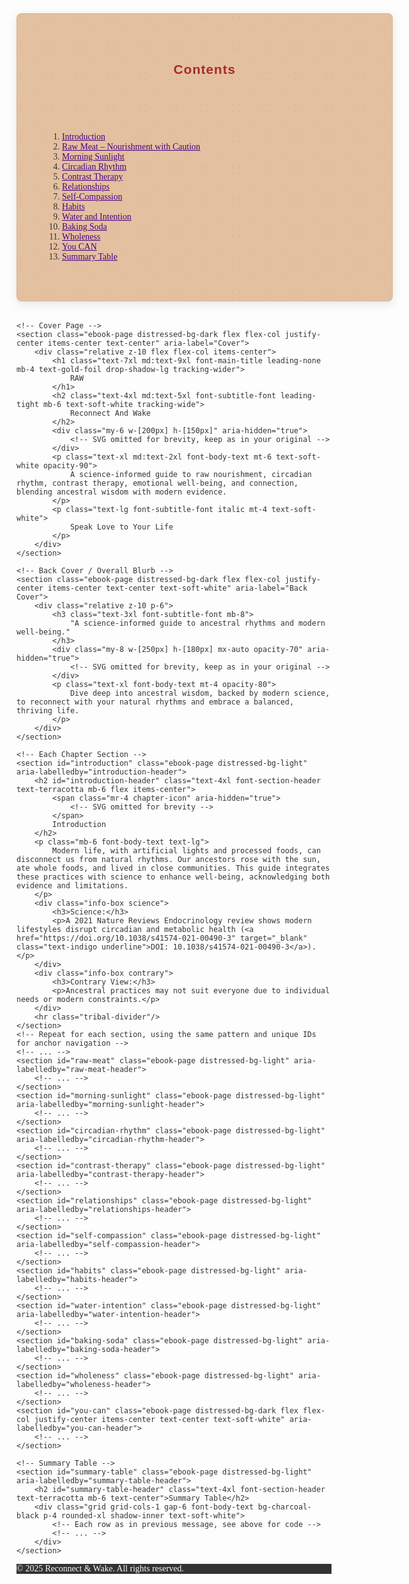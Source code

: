 <!DOCTYPE html>
<html lang="en">
<head>
    <meta charset="UTF-8">
    <meta name="viewport" content="width=device-width, initial-scale=1.0">
    <title>Reconnect & Wake: A Balanced Guide to Ancient Rhythms and Modern Well-Being</title>
    <!-- Tailwind CSS CDN -->
    <script src="https://cdn.tailwindcss.com"></script>
    <!-- Google Fonts -->
    <link href="https://fonts.googleapis.com/css2?family=Bebas+Neue&family=Lora:ital,wght@0,400;0,700;1,400;1,700&family=Pacifico&display=swap" rel="stylesheet">
    <style>
        :root {
            --color-sandstone: #E3C0A0;
            --color-terracotta: #A52A2A;
            --color-indigo: #4B0082;
            --color-gold-foil: #D4AF37;
            --color-charcoal-black: #333333;
            --color-soft-white: #F8F8F8;
        }
        .bg-sandstone { background-color: var(--color-sandstone); }
        .text-sandstone { color: var(--color-sandstone); }
        .bg-terracotta { background-color: var(--color-terracotta); }
        .text-terracotta { color: var(--color-terracotta); }
        .bg-indigo { background-color: var(--color-indigo); }
        .text-indigo { color: var(--color-indigo); }
        .bg-gold-foil { background-color: var(--color-gold-foil); }
        .text-gold-foil { color: var(--color-gold-foil); }
        .bg-charcoal-black { background-color: var(--color-charcoal-black); }
        .text-charcoal-black { color: var(--color-charcoal-black); }
        .text-soft-white { color: var(--color-soft-white); }
        .font-main-title { font-family: 'Bebas Neue', sans-serif; letter-spacing: 0.05em; }
        .font-subtitle-font { font-family: 'Lora', serif; }
        .font-body-text { font-family: 'Lora', serif; }
        .font-section-header { font-family: 'Pacifico', cursive; }
        .ebook-page {
            width: 100%;
            max-width: 800px;
            margin: 2rem auto;
            border: 1px solid rgba(0,0,0,0.05);
            box-shadow: 0 4px 15px rgba(0,0,0,0.1);
            position: relative;
            border-radius: 0.5rem;
            display: flex;
            flex-direction: column;
            padding: 2rem;
        }
        @media (min-width: 768px) {
            .ebook-page { padding: 3rem; }
        }
        .distressed-bg-light {
            background-color: var(--color-sandstone);
            background-image: url('data:image/svg+xml;utf8,<svg xmlns="http://www.w3.org/2000/svg" width="100" height="100" viewBox="0 0 100 100"><circle cx="10" cy="10" r="2" fill="%23A52A2A" opacity="0.1"/><circle cx="50" cy="50" r="2" fill="%23A52A2A" opacity="0.1"/><circle cx="90" cy="90" r="2" fill="%23A52A2A" opacity="0.1"/><circle cx="10" cy="90" r="2" fill="%234B0082" opacity="0.05"/><circle cx="90" cy="10" r="2" fill="%234B0082" opacity="0.05"/></svg>');
            background-size: 50px 50px;
            background-repeat: repeat;
        }
        .distressed-bg-dark {
            background-color: var(--color-charcoal-black);
            background-image: url('data:image/svg+xml;utf8,<svg xmlns="http://www.w3.org/2000/svg" width="100" height="100" viewBox="0 0 100 100"><circle cx="10" cy="10" r="2" fill="%23E3C0A0" opacity="0.1"/><circle cx="50" cy="50" r="2" fill="%23E3C0A0" opacity="0.1"/><circle cx="90" cy="90" r="2" fill="%23E3C0A0" opacity="0.1"/><circle cx="10" cy="90" r="2" fill="%23D4AF37" opacity="0.05"/><circle cx="90" cy="10" r="2" fill="%23D4AF37" opacity="0.05"/></svg>');
            background-size: 50px 50px;
            background-repeat: repeat;
        }
        .info-box {
            padding: 0.75rem 1rem;
            border-radius: 0.5rem;
            margin-top: 1rem;
            font-size: 0.9rem;
            line-height: 1.4;
            border-left-width: 4px;
        }
        .info-box.science {
            background-color: rgba(165, 42, 42, 0.1);
            border-color: var(--color-terracotta);
            color: var(--color-charcoal-black);
        }
        .info-box.contrary {
            background-color: rgba(75, 0, 130, 0.1);
            border-color: var(--color-indigo);
            color: var(--color-charcoal-black);
        }
        .info-box.advice {
            background-color: rgba(212, 175, 55, 0.1);
            border-color: var(--color-gold-foil);
            color: var(--color-charcoal-black);
        }
        .info-box h3 { font-weight: 700; margin-bottom: 0.25rem; }
        .info-box ul { list-style: disc; padding-left: 1.25rem; }
        .info-box ul li { margin-bottom: 0.1rem; }
        .pull-quote {
            font-family: 'Pacifico', cursive;
            font-size: 1.75rem;
            line-height: 1.3;
            padding: 1rem;
            margin: 1.5rem 0;
            text-align: center;
            color: var(--color-gold-foil);
            background-color: rgba(255, 255, 255, 0.05);
            border-radius: 0.5rem;
            box-shadow: 0 2px 5px rgba(0,0,0,0.1);
        }
        .tribal-divider {
            border: none;
            border-top: 2px dashed rgba(0,0,0,0.3);
            margin: 2rem 0;
            width: 80%;
            opacity: 0.7;
        }
        .water-margin-quote {
            font-family: 'Lora', serif;
            font-style: italic;
            font-size: 1.1rem;
            text-align: right;
            margin-top: 2rem;
            padding: 0.5rem 1rem;
            background-color: rgba(75, 0, 130, 0.05);
            color: var(--color-indigo);
            border-radius: 0.25rem;
        }
        .chapter-icon {
            flex-shrink: 0;
            width: 40px;
            height: 40px;
        }
        /* Table of Contents Styling */
        .toc-link { transition: color 0.2s; }
        .toc-link:hover { color: var(--color-gold-foil); }
    </style>
</head>
<body class="bg-gray-100 font-body-text text-charcoal-black">
<main>
    <!-- Navigation / Table of Contents -->
    <nav aria-label="Table of Contents" class="ebook-page distressed-bg-light mb-4">
        <header>
            <h2 class="text-2xl font-main-title text-terracotta mb-2">Contents</h2>
        </header>
        <ol class="list-decimal ml-6 space-y-1 text-lg">
            <li><a href="#introduction" class="toc-link text-indigo underline">Introduction</a></li>
            <li><a href="#raw-meat" class="toc-link text-indigo underline">Raw Meat – Nourishment with Caution</a></li>
            <li><a href="#morning-sunlight" class="toc-link text-indigo underline">Morning Sunlight</a></li>
            <li><a href="#circadian-rhythm" class="toc-link text-indigo underline">Circadian Rhythm</a></li>
            <li><a href="#contrast-therapy" class="toc-link text-indigo underline">Contrast Therapy</a></li>
            <li><a href="#relationships" class="toc-link text-indigo underline">Relationships</a></li>
            <li><a href="#self-compassion" class="toc-link text-indigo underline">Self-Compassion</a></li>
            <li><a href="#habits" class="toc-link text-indigo underline">Habits</a></li>
            <li><a href="#water-intention" class="toc-link text-indigo underline">Water and Intention</a></li>
            <li><a href="#baking-soda" class="toc-link text-indigo underline">Baking Soda</a></li>
            <li><a href="#wholeness" class="toc-link text-indigo underline">Wholeness</a></li>
            <li><a href="#you-can" class="toc-link text-indigo underline">You CAN</a></li>
            <li><a href="#summary-table" class="toc-link text-indigo underline">Summary Table</a></li>
        </ol>
    </nav>

    <!-- Cover Page -->
    <section class="ebook-page distressed-bg-dark flex flex-col justify-center items-center text-center" aria-label="Cover">
        <div class="relative z-10 flex flex-col items-center">
            <h1 class="text-7xl md:text-9xl font-main-title leading-none mb-4 text-gold-foil drop-shadow-lg tracking-wider">
                RAW
            </h1>
            <h2 class="text-4xl md:text-5xl font-subtitle-font leading-tight mb-6 text-soft-white tracking-wide">
                Reconnect And Wake
            </h2>
            <div class="my-6 w-[200px] h-[150px]" aria-hidden="true">
                <!-- SVG omitted for brevity, keep as in your original -->
            </div>
            <p class="text-xl md:text-2xl font-body-text mt-6 text-soft-white opacity-90">
                A science-informed guide to raw nourishment, circadian rhythm, contrast therapy, emotional well-being, and connection, blending ancestral wisdom with modern evidence.
            </p>
            <p class="text-lg font-subtitle-font italic mt-4 text-soft-white">
                Speak Love to Your Life
            </p>
        </div>
    </section>

    <!-- Back Cover / Overall Blurb -->
    <section class="ebook-page distressed-bg-dark flex flex-col justify-center items-center text-center text-soft-white" aria-label="Back Cover">
        <div class="relative z-10 p-6">
            <h3 class="text-3xl font-subtitle-font mb-8">
                "A science-informed guide to ancestral rhythms and modern well-being."
            </h3>
            <div class="my-8 w-[250px] h-[180px] mx-auto opacity-70" aria-hidden="true">
                <!-- SVG omitted for brevity, keep as in your original -->
            </div>
            <p class="text-xl font-body-text mt-4 opacity-80">
                Dive deep into ancestral wisdom, backed by modern science, to reconnect with your natural rhythms and embrace a balanced, thriving life.
            </p>
        </div>
    </section>

    <!-- Each Chapter Section -->
    <section id="introduction" class="ebook-page distressed-bg-light" aria-labelledby="introduction-header">
        <h2 id="introduction-header" class="text-4xl font-section-header text-terracotta mb-6 flex items-center">
            <span class="mr-4 chapter-icon" aria-hidden="true">
                <!-- SVG omitted for brevity -->
            </span>
            Introduction
        </h2>
        <p class="mb-6 font-body-text text-lg">
            Modern life, with artificial lights and processed foods, can disconnect us from natural rhythms. Our ancestors rose with the sun, ate whole foods, and lived in close communities. This guide integrates these practices with science to enhance well-being, acknowledging both evidence and limitations.
        </p>
        <div class="info-box science">
            <h3>Science:</h3>
            <p>A 2021 Nature Reviews Endocrinology review shows modern lifestyles disrupt circadian and metabolic health (<a href="https://doi.org/10.1038/s41574-021-00490-3" target="_blank" class="text-indigo underline">DOI: 10.1038/s41574-021-00490-3</a>).</p>
        </div>
        <div class="info-box contrary">
            <h3>Contrary View:</h3>
            <p>Ancestral practices may not suit everyone due to individual needs or modern constraints.</p>
        </div>
        <hr class="tribal-divider"/>
    </section>
    <!-- Repeat for each section, using the same pattern and unique IDs for anchor navigation -->
    <!-- ... -->
    <section id="raw-meat" class="ebook-page distressed-bg-light" aria-labelledby="raw-meat-header">
        <!-- ... -->
    </section>
    <section id="morning-sunlight" class="ebook-page distressed-bg-light" aria-labelledby="morning-sunlight-header">
        <!-- ... -->
    </section>
    <section id="circadian-rhythm" class="ebook-page distressed-bg-light" aria-labelledby="circadian-rhythm-header">
        <!-- ... -->
    </section>
    <section id="contrast-therapy" class="ebook-page distressed-bg-light" aria-labelledby="contrast-therapy-header">
        <!-- ... -->
    </section>
    <section id="relationships" class="ebook-page distressed-bg-light" aria-labelledby="relationships-header">
        <!-- ... -->
    </section>
    <section id="self-compassion" class="ebook-page distressed-bg-light" aria-labelledby="self-compassion-header">
        <!-- ... -->
    </section>
    <section id="habits" class="ebook-page distressed-bg-light" aria-labelledby="habits-header">
        <!-- ... -->
    </section>
    <section id="water-intention" class="ebook-page distressed-bg-light" aria-labelledby="water-intention-header">
        <!-- ... -->
    </section>
    <section id="baking-soda" class="ebook-page distressed-bg-light" aria-labelledby="baking-soda-header">
        <!-- ... -->
    </section>
    <section id="wholeness" class="ebook-page distressed-bg-light" aria-labelledby="wholeness-header">
        <!-- ... -->
    </section>
    <section id="you-can" class="ebook-page distressed-bg-dark flex flex-col justify-center items-center text-center text-soft-white" aria-labelledby="you-can-header">
        <!-- ... -->
    </section>

    <!-- Summary Table -->
    <section id="summary-table" class="ebook-page distressed-bg-light" aria-labelledby="summary-table-header">
        <h2 id="summary-table-header" class="text-4xl font-section-header text-terracotta mb-6 text-center">Summary Table</h2>
        <div class="grid grid-cols-1 gap-6 font-body-text bg-charcoal-black p-4 rounded-xl shadow-inner text-soft-white">
            <!-- Each row as in previous message, see above for code -->
            <!-- ... -->
        </div>
    </section>
</main>
<footer class="w-full text-center py-6 bg-charcoal-black text-soft-white font-subtitle-font text-lg">
    &copy; 2025 Reconnect & Wake. All rights reserved.
</footer>
</body>
</html>
